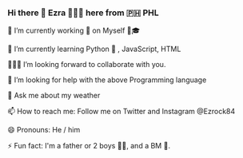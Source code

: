 ### Hi there 👋 Ezra 👨🏻‍💻 here from 🇵🇭 PHL
🚀 I’m currently working 🚧 on Myself 🥸🎓

🌱 I’m currently learning Python 🐍 , JavaScript, HTML

🧑‍🤝‍🧑 I’m looking forward to collaborate with you.

🤔 I’m looking for help with the above Programming language 

💬 Ask me about my weather

📫 How to reach me: Follow me on Twitter and Instagram @Ezrock84

😄 Pronouns: He / him

⚡ Fun fact: I'm a father or 2 boys 👦🏻, and a BM 🦮.

<!--
**EzCryp/EzCryp** is a ✨ _special_ ✨ repository because its `README.md` (this file) appears on your GitHub profile.

Here are some ideas to get you started:

- 🔭 I’m currently working on Myself 🥸
- 🌱 I’m currently learning Python 🐍 , JavaScript, HTML
- 🧑‍🤝‍🧑 I’m looking forward to collaborate with you.
- 🤔 I’m looking for help with the above Programming language 
- 💬 Ask me about my weather
- 📫 How to reach me: Follow me on Twitter and Instagram @Ezrock84
- 😄 Pronouns: He / him
- ⚡ Fun fact: I'm a father or 2 boys 👦🏻, and a BM 🦮.
-->

